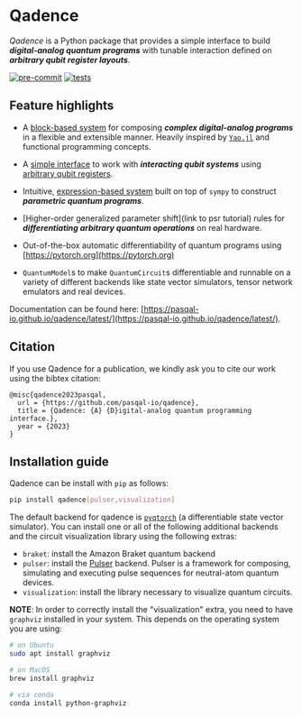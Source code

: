 # Qadence

*Qadence* is a Python package that provides a simple interface to build _**digital-analog quantum
programs**_ with tunable interaction defined on _**arbitrary qubit register layouts**_.

[![pre-commit](https://github.com/pasqal-io/qadence/actions/workflows/lint.yml/badge.svg)](https://github.com/pasqal-io/qadence/actions/workflows/lint.yml)
[![tests](https://github.com/pasqal-io/qadence/actions/workflows/test_fast.yml/badge.svg)](https://github.com/pasqal-io/qadence/actions/workflows/test_fast.yml)

## Feature highlights

* A [block-based system](tutorials/getting_started.md) for composing _**complex digital-analog
  programs**_ in a flexible and extensible manner. Heavily inspired by
  [`Yao.jl`](https://github.com/QuantumBFS/Yao.jl) and functional programming concepts.

* A [simple interface](digital_analog_qc/analog-basics.md) to work with _**interacting qubit systems**_
  using [arbitrary qubit registers](tutorials/register.md).

* Intuitive, [expression-based system](tutorials/parameters.md) built on top of `sympy` to construct
  _**parametric quantum programs**_.

* [Higher-order generalized parameter shift](link to psr tutorial) rules for _**differentiating
  arbitrary quantum operations**_ on real hardware.

* Out-of-the-box automatic differentiability of quantum programs using [https://pytorch.org](https://pytorch.org)

* `QuantumModel`s to make `QuantumCircuit`s differentiable and runnable on a variety of different
  backends like state vector simulators, tensor network emulators and real devices.

Documentation can be found here: [https://pasqal-io.github.io/qadence/latest/](https://pasqal-io.github.io/qadence/latest/).


## Citation

If you use Qadence for a publication, we kindly ask you to cite our work using the bibtex citation:

```
@misc{qadence2023pasqal,
  url = {https://github.com/pasqal-io/qadence},
  title = {Qadence: {A} {D}igital-analog quantum programming interface.},
  year = {2023}
}
```


## Installation guide

Qadence can be install with `pip` as follows:

```bash
pip install qadence[pulser,visualization]
```

The default backend for qadence is [`pyqtorch`](https://github.com/pasqal-io/pyqtorch) (a
differentiable state vector simulator).  You can install one or all of the following additional
backends and the circuit visualization library using the following extras:

* `braket`: install the Amazon Braket quantum backend
* `pulser`: install the [Pulser](https://github.com/pasqal-io/Pulser) backend. Pulser is a framework
  for composing, simulating and executing pulse sequences for neutral-atom quantum devices.
* `visualization`: install the library necessary to visualize quantum circuits.

**NOTE**: In order to correctly install the "visualization" extra, you need to have `graphviz` installed
in your system. This depends on the operating system you are using:

```bash
# on Ubuntu
sudo apt install graphviz

# on MacOS
brew install graphviz

# via conda
conda install python-graphviz
```
